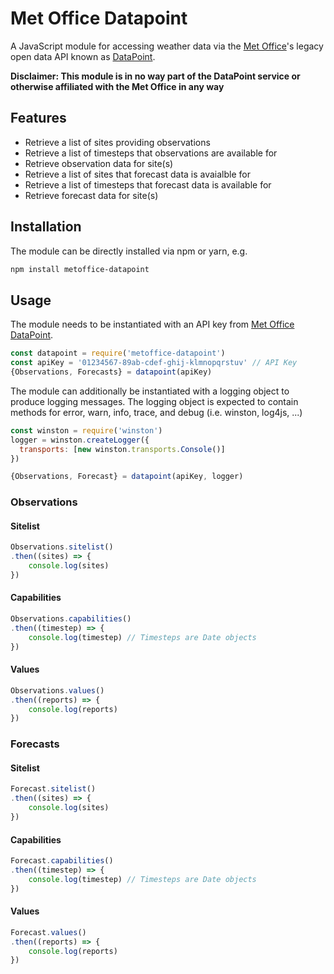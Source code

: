 # Met Office Datapoint
A JavaScript module for accessing weather data via the [Met Office](http://www.metoffice.gov.uk/)'s legacy open data API known as [DataPoint](http://www.metoffice.gov.uk/datapoint).

**Disclaimer: This module is in no way part of the DataPoint service or otherwise affiliated with the Met Office in any way**

## Features

* Retrieve a list of sites providing observations 
* Retrieve a list of timesteps that observations are available for
* Retrieve observation data for site(s) 
* Retrieve a list of sites that forecast data is avaialble for 
* Retrieve a list of timesteps that forecast data is available for
* Retrieve forecast data for site(s) 



## Installation

The module can be directly installed via npm or yarn, e.g.

```bash
npm install metoffice-datapoint
```



## Usage

The module needs to be instantiated with an API key from [Met Office DataPoint](https://register.metoffice.gov.uk/WaveRegistrationClient/public/register.do?service=datapoint).  

```javascript
const datapoint = require('metoffice-datapoint')
const apiKey = '01234567-89ab-cdef-ghij-klmnopqrstuv' // API Key
{Observations, Forecasts} = datapoint(apiKey)
```

The module can additionally be instantiated with a logging object to produce logging messages.  The logging object is expected to contain methods for error, warn, info, trace, and debug (i.e. winston, log4js, ...)

```javascript
const winston = require('winston')
logger = winston.createLogger({
  transports: [new winston.transports.Console()]
})

{Observations, Forecast} = datapoint(apiKey, logger)
```

 ### Observations

#### Sitelist

```javascript
Observations.sitelist()
.then((sites) => {
	console.log(sites)
})
```

#### Capabilities

```javascript
Observations.capabilities()
.then((timestep) => {
	console.log(timestep) // Timesteps are Date objects
})
```

#### Values

```javascript
Observations.values()
.then((reports) => {
	console.log(reports)
})
```



### Forecasts

#### Sitelist

```javascript
Forecast.sitelist()
.then((sites) => {
	console.log(sites)
})
```

#### Capabilities

```javascript
Forecast.capabilities()
.then((timestep) => {
	console.log(timestep) // Timesteps are Date objects
})
```

#### Values

```javascript
Forecast.values()
.then((reports) => {
	console.log(reports)
})
```






